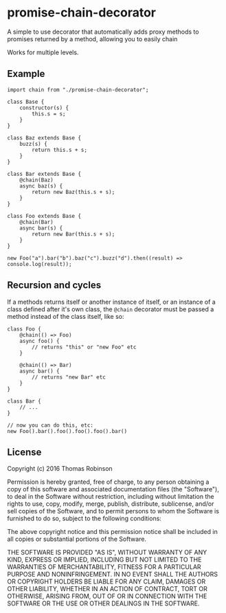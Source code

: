 promise-chain-decorator
=======================

A simple to use decorator that automatically adds proxy methods to promises returned by a method,
allowing you to easily chain

Works for multiple levels.

Example
-------

    import chain from "./promise-chain-decorator";

    class Base {
        constructor(s) {
            this.s = s;
        }
    }

    class Baz extends Base {
        buzz(s) {
            return this.s + s;
        }
    }

    class Bar extends Base {
        @chain(Baz)
        async baz(s) {
            return new Baz(this.s + s);
        }
    }

    class Foo extends Base {
        @chain(Bar)
        async bar(s) {
            return new Bar(this.s + s);
        }
    }

    new Foo("a").bar("b").baz("c").buzz("d").then((result) => console.log(result));

Recursion and cycles
--------------------

If a methods returns itself or another instance of itself, or an instance of a class defined after
it's own class, the `@chain` decorator must be passed a method instead of the class itself, like so:

```
class Foo {
    @chain(() => Foo)
    async foo() {
        // returns "this" or "new Foo" etc
    }

    @chain(() => Bar)
    async bar() {
        // returns "new Bar" etc
    }
}

class Bar {
    // ...
}

// now you can do this, etc:
new Foo().bar().foo().foo().foo().bar()
```


License
-------

Copyright (c) 2016 Thomas Robinson

Permission is hereby granted, free of charge, to any person obtaining a copy of this software and associated documentation files (the "Software"), to deal in the Software without restriction, including without limitation the rights to use, copy, modify, merge, publish, distribute, sublicense, and/or sell copies of the Software, and to permit persons to whom the Software is furnished to do so, subject to the following conditions:

The above copyright notice and this permission notice shall be included in all copies or substantial portions of the Software.

THE SOFTWARE IS PROVIDED "AS IS", WITHOUT WARRANTY OF ANY KIND, EXPRESS OR IMPLIED, INCLUDING BUT NOT LIMITED TO THE WARRANTIES OF MERCHANTABILITY, FITNESS FOR A PARTICULAR PURPOSE AND NONINFRINGEMENT. IN NO EVENT SHALL THE AUTHORS OR COPYRIGHT HOLDERS BE LIABLE FOR ANY CLAIM, DAMAGES OR OTHER LIABILITY, WHETHER IN AN ACTION OF CONTRACT, TORT OR OTHERWISE, ARISING FROM, OUT OF OR IN CONNECTION WITH THE SOFTWARE OR THE USE OR OTHER DEALINGS IN THE SOFTWARE.
